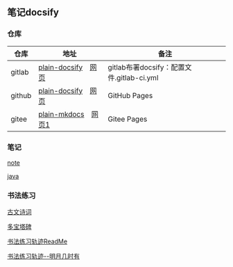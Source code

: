 ## 笔记docsify

### 仓库


| 仓库   | 地址                                               			      |  备注             			                 |
| -----  | -------------------------------------------------------------      |  -----------------------------------         |
| gitlab | [plain-docsify]( https://gitlab.com/xuyq123/plain-docsify ) &ensp; [网页]( https://xuyq123.gitlab.io/plain-docsify )             |  gitlab布署docsify：配置文件.gitlab-ci.yml    |
| github | [plain-docsify]( https://github.com/scott180/plain-docsify ) &ensp; [网页](  https://scott180.github.io/plain-docsify/ )   |  GitHub Pages           |
| gitee  | [plain-mkdocs]( https://gitee.com/xy180/plain-mkdocs ) &ensp; [网页1]( http://xy180.gitee.io/plain-mkdocs/1/site/ )       |  Gitee Pages    |


### 笔记

[note]( note )

[java]( java )


### 书法练习

[古文诗词]( %E5%8F%A4%E6%96%87%E8%AF%97%E8%AF%8D )

[多宝塔碑]( %E5%A4%9A%E5%AE%9D%E5%A1%94%E7%A2%91 )

[书法练习轨迹ReadMe]( %E4%B9%A6%E6%B3%95%E7%BB%83%E4%B9%A0%E8%BD%A8%E8%BF%B9ReadMe )

[书法练习轨迹--明月几时有]( %E4%B9%A6%E6%B3%95%E7%BB%83%E4%B9%A0%E8%BD%A8%E8%BF%B9--%E6%98%8E%E6%9C%88%E5%87%A0%E6%97%B6%E6%9C%89 )


